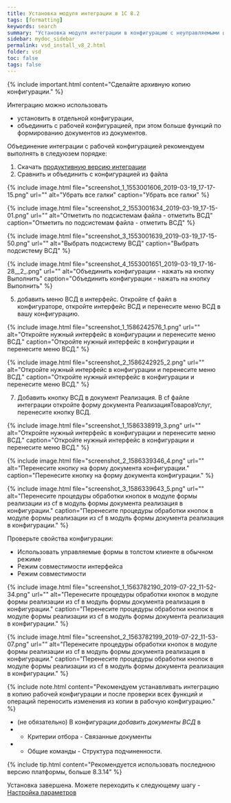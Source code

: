 ```yaml
---
title: Установка модуля интеграции в 1С 8.2
tags: [formatting]
keywords: search
summary: "Установка модуля интеграции в конфигурацию с неуправляемыми формами (устаревшие)"
sidebar: mydoc_sidebar
permalink: vsd_install_v8_2.html
folder: vsd 
toc: false
tags: false
---
```


<style>
.result {
background-color: #000000;
border: 1px solid #dedede;
padding: 10px;
margin-top: 10px;
margin-bottom: 10px;
}
</style>

{% include important.html content="Сделайте архивную копию конфигурации." %}

Интеграцию можно использовать 
* установить в отдельной конфигурации,
* объединить с рабочей конфигурацией, при этом больше функций по формированию документов из документов.

Объединение интеграции с рабочей конфигурацией рекомендуем выполнять в следуюзем порядке:

1. Скачать [продуктивную версию интеграции](https://redmine.kb99.pro/projects/vsd_v8/files)
2. Сравнить и объединить с конфигурацией из файла

{% include image.html file="screenshot_1_1553001606_2019-03-19_17-17-15.png" url="" alt="Убрать все галки" caption="Убрать все галки" %}

{% include image.html file="screenshot_2_1553001634_2019-03-19_17-15-01.png" url="" alt="Отметить по подсистемам файла - отметить ВСД" caption="Отметить по подсистемам файла - отметить ВСД" %}

{% include image.html file="screenshot_3_1553001639_2019-03-19_17-15-50.png" url="" alt="Выбрать подсистему ВСД" caption="Выбрать подсистему ВСД" %}

{% include image.html file="screenshot_4_1553001651_2019-03-19_17-16-28__2_.png" url="" alt="Объединить конфигурации - нажать на кнопку Выполнить" caption="Объединить конфигурации - нажать на кнопку Выполнить" %}

5. добавить меню ВСД в интерфейс.
Откройте cf файл в конфигураторе, откройте интерфейс ВСД и перенесите меню ВСД в вашу конфигурацию.

{% include image.html file="screenshot_1_1586242576_1.png" url="" alt="Откройте нужный интерфейс в конфигурации и перенесите меню ВСД." caption="Откройте нужный интерфейс в конфигурации и перенесите меню ВСД." %}

{% include image.html file="screenshot_2_1586242925_2.png" url="" alt="Откройте нужный интерфейс в конфигурации и перенесите меню ВСД." caption="Откройте нужный интерфейс в конфигурации и перенесите меню ВСД." %}
 

7. Добавить кнопку ВСД в документ Реализация. 
В cf файле интеграции откройте форму документа РеализацияТоваровУслуг, перенесите кнопку ВСД.

{% include image.html file="screenshot_1_1586338919_3.png" url="" alt="Откройте нужный интерфейс в конфигурации и перенесите меню ВСД." caption="Откройте нужный интерфейс в конфигурации и перенесите меню ВСД." %}

{% include image.html file="screenshot_2_1586339346_4.png" url="" alt="Перенесите кнопку на форму документа конфигурации." caption="Перенесите кнопку на форму документа конфигурации." %}

{% include image.html file="screenshot_3_1586339643_5.png" url="" alt="Перенесите процедуры обработки кнопок в модуле формы реализации из cf в модуль формы документа реализация в конфигурации." caption="Перенесите процедуры обработки кнопок в модуле формы реализации из cf в модуль формы документа реализация в конфигурации." %}

Проверьте свойства конфигурации:
* Использовать управляемые формы в толстом клиенте в обычном режиме
* Режим совместимости интерфейса 
* Режим совместимости

{% include image.html file="screenshot_1_1563782190_2019-07-22_11-52-34.png" url="" alt="Перенесите процедуры обработки кнопок в модуле формы реализации из cf в модуль формы документа реализация в конфигурации." caption="Перенесите процедуры обработки кнопок в модуле формы реализации из cf в модуль формы документа реализация в конфигурации." %}

{% include image.html file="screenshot_2_1563782199_2019-07-22_11-53-07.png" url="" alt="Перенесите процедуры обработки кнопок в модуле формы реализации из cf в модуль формы документа реализация в конфигурации." caption="Перенесите процедуры обработки кнопок в модуле формы реализации из cf в модуль формы документа реализация в конфигурации." %}


{% include note.html content="Рекомендуем устанавливать интеграцию в копию рабочей конфигурации и после проверки всех функций и операций переносить изменения из копии в рабочую конфигурацию." %}


* (не обязательно) В конфигурации *добавить документы ВСД* в 
* * Критерии отбора - Связанные документы 
* * Общие команды - Структура подчиненности.

{% include tip.html content="Рекомендуется использовать последнюю версию платформы, больше 8.3.14" %}

Установка завершена. Можете переходить к следующему шагу - [Настройка параметров](vsd_params_v8.html)